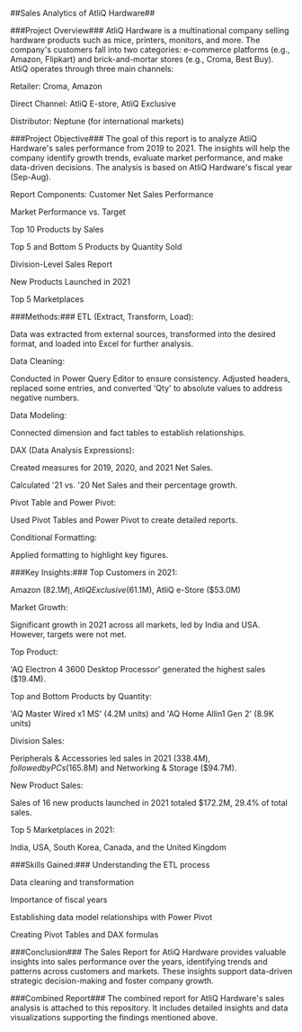 ##Sales Analytics of AtliQ Hardware##

###Project Overview###
AtliQ Hardware is a multinational company selling hardware products such as mice, printers, monitors, and more. The company's customers fall into two categories: e-commerce platforms (e.g., Amazon, Flipkart) and brick-and-mortar stores (e.g., Croma, Best Buy). AtliQ operates through three main channels:

Retailer: Croma, Amazon

Direct Channel: AtliQ E-store, AtliQ Exclusive

Distributor: Neptune (for international markets)

###Project Objective###
The goal of this report is to analyze AtliQ Hardware's sales performance from 2019 to 2021. The insights will help the company identify growth trends, evaluate market performance, and make data-driven decisions. The analysis is based on AtliQ Hardware's fiscal year (Sep-Aug).

Report Components:
Customer Net Sales Performance

Market Performance vs. Target

Top 10 Products by Sales

Top 5 and Bottom 5 Products by Quantity Sold

Division-Level Sales Report

New Products Launched in 2021

Top 5 Marketplaces

###Methods:###
ETL (Extract, Transform, Load):

Data was extracted from external sources, transformed into the desired format, and loaded into Excel for further analysis.

Data Cleaning:

Conducted in Power Query Editor to ensure consistency. Adjusted headers, replaced some entries, and converted 'Qty' to absolute values to address negative numbers.

Data Modeling:

Connected dimension and fact tables to establish relationships.

DAX (Data Analysis Expressions):

Created measures for 2019, 2020, and 2021 Net Sales.

Calculated '21 vs. '20 Net Sales and their percentage growth.

Pivot Table and Power Pivot:

Used Pivot Tables and Power Pivot to create detailed reports.

Conditional Formatting:

Applied formatting to highlight key figures.

###Key Insights:###
Top Customers in 2021:

Amazon ($82.1M), AtliQ Exclusive ($61.1M), AtliQ e-Store ($53.0M)

Market Growth:

Significant growth in 2021 across all markets, led by India and USA. However, targets were not met.

Top Product:

'AQ Electron 4 3600 Desktop Processor' generated the highest sales ($19.4M).

Top and Bottom Products by Quantity:

'AQ Master Wired x1 MS' (4.2M units) and 'AQ Home Allin1 Gen 2' (8.9K units)

Division Sales:

Peripherals & Accessories led sales in 2021 ($338.4M), followed by PCs ($165.8M) and Networking & Storage ($94.7M).

New Product Sales:

Sales of 16 new products launched in 2021 totaled $172.2M, 29.4% of total sales.

Top 5 Marketplaces in 2021:

India, USA, South Korea, Canada, and the United Kingdom

###Skills Gained:###
Understanding the ETL process

Data cleaning and transformation

Importance of fiscal years

Establishing data model relationships with Power Pivot

Creating Pivot Tables and DAX formulas

###Conclusion###
The Sales Report for AtliQ Hardware provides valuable insights into sales performance over the years, identifying trends and patterns across customers and markets. These insights support data-driven strategic decision-making and foster company growth.

###Combined Report###
The combined report for AtliQ Hardware's sales analysis is attached to this repository. It includes detailed insights and data visualizations supporting the findings mentioned above.
